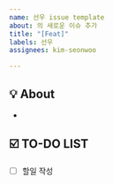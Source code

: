```yaml
---
name: 선우 issue template
about: 의 새로운 이슈 추가
title: "[Feat]"
labels: 선우
assignees: kim-seonwoo

---
```


## 💡 About
<!--무엇에 관한 이슈인지 소개해주세요.-->
- 

## ☑️ TO-DO LIST
<!--구체적인 할 일을 작성해주세요.-->
- [ ] 할일 작성
